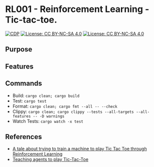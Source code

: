 # RL001 - Reinforcement Learning - Tic-tac-toe.

[![CDP](https://github.com/unrenormalizable/rl001/actions/workflows/cdp.yml/badge.svg)](https://github.com/unrenormalizable/nanoGPT.rs/actions/workflows/cdp.yml) [![License: CC BY-NC-SA 4.0](https://img.shields.io/badge/License-CC%20BY--NC--SA%204.0-lightgrey.svg?label=license)](https://creativecommons.org/licenses/by-nc-sa/4.0/) [![License: CC BY-NC-SA 4.0](https://img.shields.io/badge/License-CC%20BY--NC--SA%204.0-lightgrey.svg?label=license)](https://creativecommons.org/licenses/by-nc-sa/4.0/)

## Purpose

## Features

## Commands

- Build: ```cargo clean; cargo build```
- Test: ```cargo test```
- Format: ```cargo clean; cargo fmt --all -- --check```
- Clippy: ```cargo clean; cargo clippy --tests --all-targets --all-features -- -D warnings```
- Watch Tests: ```cargo watch -x test```

## References

- [A tale about trying to train a machine to play Tic Tac Toe through Reinforcement Learning](https://medium.com/@carsten.friedrich/teaching-a-computer-to-play-tic-tac-toe-88feb838b5e3)
- [Teaching agents to play Tic-Tac-Toe](https://medium.com/@kaneel.senevirathne/teaching-agents-to-play-tic-tac-toe-using-reinforcement-learning-7a9d4d6ee9b3)
